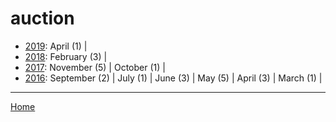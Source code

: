 # auction

  * [2019](./auction-2019.md): 
      April (1) | 
  * [2018](./auction-2018.md): 
      February (3) | 
  * [2017](./auction-2017.md): 
      November (5) | 
      October (1) | 
  * [2016](./auction-2016.md): 
      September (2) | 
      July (1) | 
      June (3) | 
      May (5) | 
      April (3) | 
      March (1) | 

----

[Home](../)
